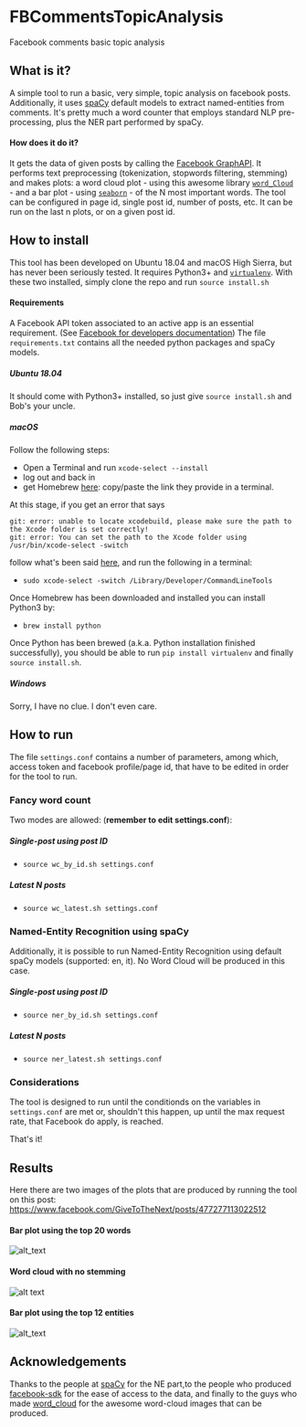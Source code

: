 # FBCommentsTopicAnalysis
Facebook comments basic topic analysis

## What is it?
A simple tool to run a basic, very simple, 
topic analysis on facebook posts. Additionally, it uses
[spaCy](https://github.com/explosion/spaCy) default models 
to extract named-entities from comments. 
It's pretty much a word counter that employs 
standard NLP pre-processing, plus the NER part performed by spaCy. 

#### How does it do it?
It gets the data of given posts by calling
the [Facebook GraphAPI](https://developers.facebook.com/tools/explorer/). 
It performs text preprocessing
(tokenization, stopwords filtering, stemming) and makes plots:
a word cloud plot - using this awesome library 
[`word_Cloud`](https://github.com/amueller/word_cloud) -
and a bar plot - using [`seaborn`](https://github.com/mwaskom/seaborn) - 
of the N most important words.
The tool can be configured in page id, single post id, number of
posts, etc. 
It can be run on the last n plots, or on a given post id.

## How to install

This tool has been developed on Ubuntu 18.04 and macOS High Sierra, but 
has never been seriously tested. 
It requires Python3+ and [`virtualenv`](https://github.com/pypa/virtualenv). 
With these two installed, simply clone the repo
and run `source install.sh`

#### Requirements

A Facebook API token associated to an active app is an essential requirement.
(See [Facebook for developers documentation](https://developers.facebook.com/docs/facebook-login/access-tokens/))
The file `requirements.txt` contains all the needed python packages and spaCy models.

##### Ubuntu 18.04 
It should come with Python3+ installed, so just give 
`source install.sh` and Bob's your uncle.

##### macOS
Follow the following steps: 

* Open a Terminal and run `xcode-select --install`
* log out and back in
* get Homebrew [here](https://brew.sh/): 
copy/paste the link they provide in a terminal. 

At this stage, if you get an error that says

```
git: error: unable to locate xcodebuild, please make sure the path to the Xcode folder is set correctly!
git: error: You can set the path to the Xcode folder using /usr/bin/xcode-select -switch
```

follow what's been said 
[here](https://stackoverflow.com/questions/19647788/git-error-unable-to-locate-xcodebuild-after-a-fresh-os-x-mavericks-upgrade), 
and run the following in a terminal:

* `sudo xcode-select -switch /Library/Developer/CommandLineTools`

Once Homebrew has been downloaded and installed you can install Python3 by:

* `brew install python`

Once Python has been brewed
(a.k.a. Python installation finished successfully), 
you should be able to run `pip install virtualenv` 
and finally `source install.sh`.

##### Windows
Sorry, I have no clue. I don't even care.

## How to run

The file `settings.conf` contains a number of parameters, 
among which, access token and facebook profile/page id, 
that have to be edited in order for the tool to run.

### Fancy word count
Two modes are allowed: 
(**remember to edit settings.conf**): 
##### Single-post using post ID
* `source wc_by_id.sh settings.conf` 
##### Latest N posts
* `source wc_latest.sh settings.conf`

### Named-Entity Recognition using spaCy
Additionally, it is possible to run Named-Entity Recognition using 
default spaCy models (supported: en, it). 
No Word Cloud will be produced in this case.

##### Single-post using post ID
* `source ner_by_id.sh settings.conf` 
##### Latest N posts
* `source ner_latest.sh settings.conf`


### Considerations 
The tool is designed to run until the conditionds on the variables 
in `settings.conf` are met or, shouldn't this happen, 
up until the max request rate, that Facebook do apply, is reached.

That's it!

## Results 
Here there are two images of the plots that are produced 
by running the tool on this post:
https://www.facebook.com/GiveToTheNext/posts/477277113022512

#### Bar plot using the top 20 words

![alt_text](https://raw.githubusercontent.com/fabriziomiano/fb-comments-simple-analysis/master/sample_img/barplot_445363319547225_477277113022512.png)

#### Word cloud with no stemming 

![alt text](https://raw.githubusercontent.com/fabriziomiano/fb-comments-simple-analysis/master/sample_img/wc_477277113022512.png)

#### Bar plot using the top 12 entities

![alt_text](https://raw.githubusercontent.com/fabriziomiano/fb-comments-simple-analysis/master/sample_img/barplot_477277113022512_ner.png)

## Acknowledgements
Thanks to the people at [spaCy](https://github.com/explosion/spaCy)
for the NE part,to the people who produced 
[facebook-sdk](https://github.com/mobolic/facebook-sdk)
for the ease of access to the data, and finally to the guys who made 
[word_cloud](https://amueller.github.io/word_cloud) for the awesome word-cloud images
that can be produced.
